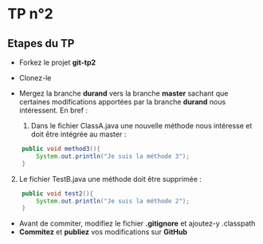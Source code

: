 # TP n°2

## Etapes du TP

* Forkez le projet __git-tp2__
* Clonez-le
* Mergez la branche  __durand__  vers la branche  __master__  sachant que certaines modifications apportées par la branche   __durand__   nous intéressent. En bref : 
  
  1. Dans le fichier ClassA.java une nouvelle méthode nous intéresse et doit être intégrée au master :

```java
    public void method3(){
	    System.out.println("Je suis la méthode 3");
    }
```

  2. Le fichier TestB.java une méthode doit être supprimée : 
  
```java
    public void test2(){
	    System.out.println("Je suis la méthode 2");
    }
```  
  
* Avant de commiter, modifiez le fichier __.gitignore__ et ajoutez-y .classpath
* __Commitez__ et __publiez__ vos modifications sur __GitHub__

